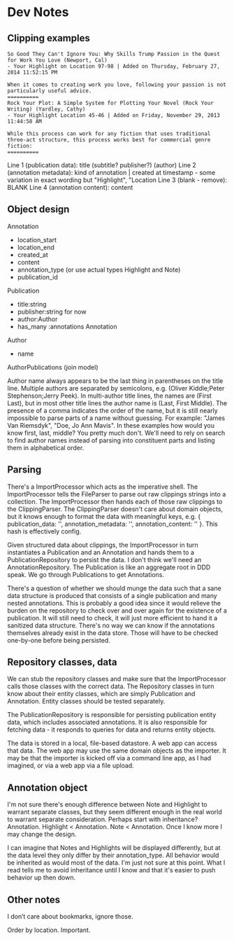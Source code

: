 # Dev Notes

## Clipping examples

```
So Good They Can't Ignore You: Why Skills Trump Passion in the Quest for Work You Love (Newport, Cal)
- Your Highlight on Location 97-98 | Added on Thursday, February 27, 2014 11:52:15 PM

When it comes to creating work you love, following your passion is not particularly useful advice.
==========
Rock Your Plot: A Simple System for Plotting Your Novel (Rock Your Writing) (Yardley, Cathy)
- Your Highlight Location 45-46 | Added on Friday, November 29, 2013 11:44:58 AM

While this process can work for any fiction that uses traditional three-act structure, this process works best for commercial genre fiction:
==========
```

Line 1 (publication data): title (subtitle? publisher?) (author)
Line 2 (annotation metadata): kind of annotation | created at timestamp - some variation in exact wording but "Highlight", "Location
Line 3 (blank - remove): BLANK
Line 4 (annotation content): content

## Object design

Annotation
  - location_start
  - location_end
  - created_at
  - content
  - annotation_type (or use actual types Highlight and Note)
  - publication_id

Publication
  - title:string
  - publisher:string for now
  - author:Author
  - has_many :annotations Annotation

Author
  - name

AuthorPublications (join model)

Author name always appears to be the last thing in parentheses on the title
line. Multiple authors are separated by semicolons, e.g. (Oliver Kiddle;Peter
Stephenson;Jerry Peek). In multi-author title lines, the names are (First Last),
but in most other title lines the author name is (Last, First Middle). The
presence of a comma indicates the order of the name, but it is still nearly
impossible to parse parts of a name without guessing. For example: "James Van
Riemsdyk", "Doe, Jo Ann Mavis". In these examples how would you know first,
last, middle? You pretty much don't. We'll need to rely on search to find author
names instead of parsing into constituent parts and listing them in alphabetical
order.

## Parsing

There's a ImportProcessor which acts as the imperative shell. The
ImportProcessor tells the FileParser to parse out raw clippings strings into a
collection. The ImportProcessor then hands each of those raw clippings to the
ClippingParser. The ClippingParser doesn't care about domain objects, but it
knows enough to format the data with meaningful keys, e.g. { publication_data: '',
annotation_metadata: '', annotation_content: '' }. This hash is effectively
config.

Given structured data about clippings, the ImportProcessor in turn instantiates
a Publication and an Annotation and hands them to a PublicationRepository to
persist the data. I don't think we'll need an AnnotationRepository. The
Publication is like an aggregate root in DDD speak. We go through Publications
to get Annotations.

There's a question of whether we should munge the data such that a sane data
structure is produced that consists of a single publication and many nested
annotations. This is probably a good idea since it would relieve the burden on
the repository to check over and over again for the existence of a publication.
It will still need to check, it will just more efficient to hand it a sanitized
data structure. There's no way we can know if the annotations themselves already
exist in the data store. Those will have to be checked one-by-one before being
persisted.

## Repository classes, data

We can stub the repository classes and make sure that the ImportProcessor calls
those classes with the correct data. The Repository classes in turn know about
their entity classes, which are simply Publication and Annotation. Entity
classes  should be tested separately.

The PublicationRepository is responsible for persisting publication entity data,
which includes associated annotations. It is also responsible for fetching data -
it responds to queries for data and returns entity objects.

The data is stored in a local, file-based datastore. A web app can access that
data. The web app may use the same domain objects as the importer. It may be
that the importer is kicked off via a command line app, as I had imagined, or
via a web app via a file upload.

## Annotation object

I'm not sure there's enough difference between Note and Highlight to warrant
separate classes, but they seem different enough in the real world to warrant
separate consideration. Perhaps start with inheritance? Annotation. Highlight <
Annotation. Note < Annotation. Once I know more I may change the design.

I can imagine that Notes and Highlights will be displayed differently, but at
the data level they only differ by their annotation_type. All behavior would be
inherited as would most of the data. I'm just not sure at this point. What I
read tells me to avoid inheritance until I know and that it's easier to push
behavior up then down.

## Other notes

I don’t care about bookmarks, ignore those.

Order by location. Important.
